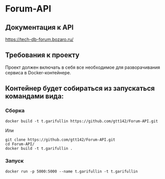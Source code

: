 # Forum-API

## Документация к API
https://tech-db-forum.bozaro.ru/

## Требования к проекту
Проект должен включать в себя все необходимое для разворачивания сервиса в Docker-контейнере.

## Контейнер будет собираться из запускаться командами вида:
### Сборка
```
docker build -t t.garifullin https://github.com/gtt142/Forum-API.git
```
Или
```
git clone https://github.com/gtt142/Forum-API.git
cd Forum-API/
docker build -t t.garifullin .
```
### Запуск
```
docker run -p 5000:5000 --name t.garifullin -t t.garifullin
```
